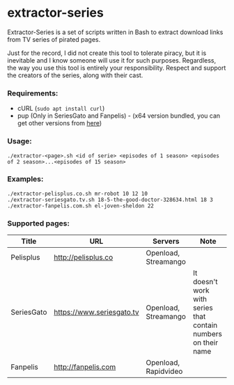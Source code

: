 # extractor-series

Extractor-Series is a set of scripts written in Bash to extract download links from TV series of pirated pages.

Just for the record, I did not create this tool to tolerate piracy, but it is inevitable and I know someone will use it for such purposes.
Regardless, the way you use this tool is entirely your responsibility.
Respect and support the creators of the series, along with their cast.

### Requirements:
* cURL (`sudo apt install curl`)
* pup (Only in SeriesGato and Fanpelis) - (x64 version bundled, you can get other versions from [here](https://github.com/ericchiang/pup/releases))


### Usage:
```
./extractor-<page>.sh <id of serie> <episodes of 1 season> <episodes of 2 season>...<episodes of 15 season>
```

### Examples:
```
./extractor-pelisplus.co.sh mr-robot 10 12 10
./extractor-seriesgato.tv.sh 18-5-the-good-doctor-328634.html 18 3
./extractor-fanpelis.com.sh el-joven-sheldon 22
```

### Supported pages:
| Title | URL | Servers | Note |
|---|---|---|---|
| Pelisplus | http://pelisplus.co | Openload, Streamango ||
| SeriesGato | https://www.seriesgato.tv | Openload, Streamango | It doesn't work with series that contain numbers on their name |
| Fanpelis | http://fanpelis.com | Openload, Rapidvideo ||

